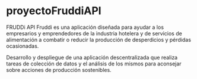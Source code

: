 # proyectoFruddiAPI
FRUDDi API 
Fruddi es una aplicación diseñada para ayudar a los empresarios y 
emprendedores de la industria hotelera y de servicios de alimentación a combatir 
o reducir la producción de desperdicios y pérdidas ocasionadas.

Desarrollo y despliegue de una aplicación descentralizada que realiza tareas
de colección de datos y el análisis de los mismos para aconsejar sobre acciones de producción sostenibles. 
